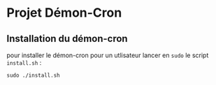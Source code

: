 # Projet Démon-Cron

## Installation du démon-cron
pour installer le démon-cron pour un utlisateur lancer en `sudo` le script `install.sh` :

```
sudo ./install.sh
```
